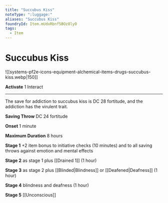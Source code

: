 ```yaml
---
title: "Succubus Kiss"
noteType: ":luggage:"
aliases: "Succubus Kiss"
foundryId: Item.mUdxRbnf5BOz8lyO
tags:
  - Item
---
```


# Succubus Kiss
![[systems-pf2e-icons-equipment-alchemical-items-drugs-succubus-kiss.webp|150]]

**Activate** 1 Interact

* * *

The save for addiction to succubus kiss is DC 28 fortitude, and the addiction has the virulent trait.

**Saving Throw** DC 24 fortitude

**Onset** 1 minute

**Maximum Duration** 8 hours

**Stage 1** +2 item bonus to initiative checks (10 minutes) and to all saving throws against emotion and mental effects

**Stage 2** as stage 1 plus [[Drained 1]] (1 hour)

**Stage 3** as stage 2 plus [[Blinded|Blindness]] or [[Deafened|Deafness]] (1 hour)

**Stage 4** blindness and deafness (1 hour)

**Stage 5** [[Unconscious]]
